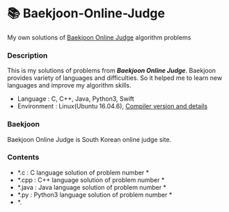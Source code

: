# 📚 Baekjoon-Online-Judge
My own solutions of [Baekjoon Online Judge](https://www.acmicpc.net) algorithm problems

### Description
This is my solutions of problems from ***Baekjoon Online Judge***. Baekjoon provides variety of languages and difficulties. So it helped me to learn new languages and improve my algorithm skills.
+ Language : C, C++, Java, Python3, Swift
+ Environment : Linux(Ubuntu 16.04.6), [Compiler version and details](https://www.acmicpc.net/help/language)

### Baekjoon
Baekjoon Online Judge is South Korean online judge site.

### Contents
+ *.c : C language solution of problem number *
+ *.cpp : C++ language solution of problem number *
+ *.java : Java language solution of problem number *
+ *.py : Python3 language solution of problem number *
+ *.



